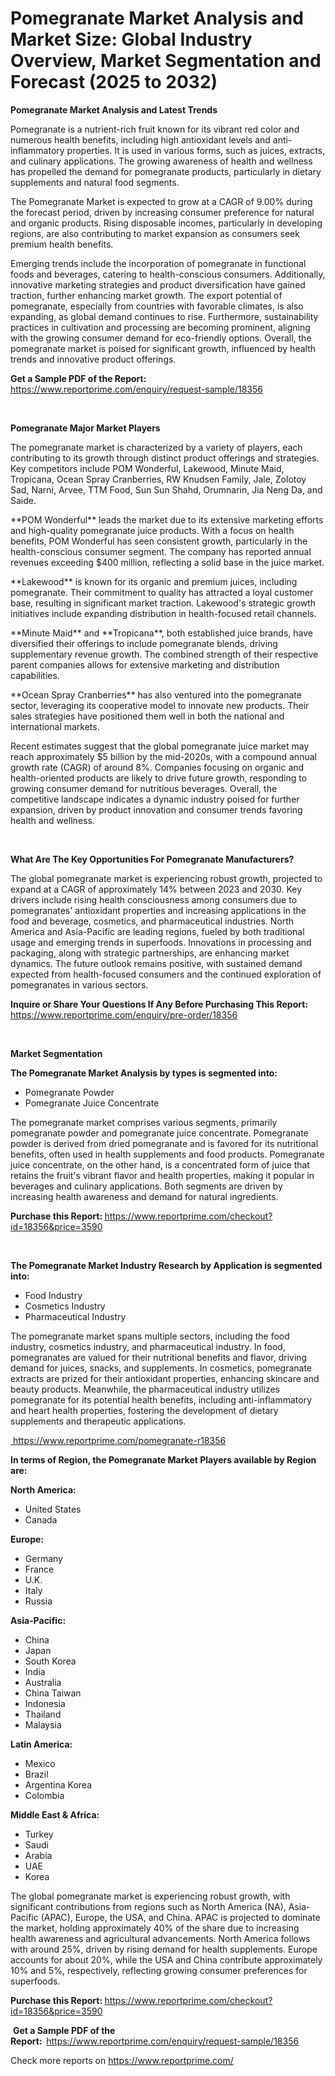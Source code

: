 <p><h1>Pomegranate Market Analysis and Market Size: Global Industry Overview, Market Segmentation and Forecast (2025 to 2032)</h1></p><p><strong>Pomegranate Market Analysis and Latest Trends</strong></p>
<p><p>Pomegranate is a nutrient-rich fruit known for its vibrant red color and numerous health benefits, including high antioxidant levels and anti-inflammatory properties. It is used in various forms, such as juices, extracts, and culinary applications. The growing awareness of health and wellness has propelled the demand for pomegranate products, particularly in dietary supplements and natural food segments. </p><p>The Pomegranate Market is expected to grow at a CAGR of 9.00% during the forecast period, driven by increasing consumer preference for natural and organic products. Rising disposable incomes, particularly in developing regions, are also contributing to market expansion as consumers seek premium health benefits. </p><p>Emerging trends include the incorporation of pomegranate in functional foods and beverages, catering to health-conscious consumers. Additionally, innovative marketing strategies and product diversification have gained traction, further enhancing market growth. The export potential of pomegranate, especially from countries with favorable climates, is also expanding, as global demand continues to rise. Furthermore, sustainability practices in cultivation and processing are becoming prominent, aligning with the growing consumer demand for eco-friendly options. Overall, the pomegranate market is poised for significant growth, influenced by health trends and innovative product offerings.</p></p>
<p><strong>Get a Sample PDF of the Report:&nbsp;</strong> <a href="https://www.reportprime.com/enquiry/request-sample/18356?utm_campaign=1938&utm_medium=2&utm_source=Github&utm_content=ia&utm_term=19032025&utm_id=pomegranate">https://www.reportprime.com/enquiry/request-sample/18356</a></p>
<p>&nbsp;</p>
<p><strong>Pomegranate Major Market Players</strong></p>
<p><p>The pomegranate market is characterized by a variety of players, each contributing to its growth through distinct product offerings and strategies. Key competitors include POM Wonderful, Lakewood, Minute Maid, Tropicana, Ocean Spray Cranberries, RW Knudsen Family, Jale, Zolotoy Sad, Narni, Arvee, TTM Food, Sun Sun Shahd, Orumnarin, Jia Neng Da, and Saide.</p><p>**POM Wonderful** leads the market due to its extensive marketing efforts and high-quality pomegranate juice products. With a focus on health benefits, POM Wonderful has seen consistent growth, particularly in the health-conscious consumer segment. The company has reported annual revenues exceeding $400 million, reflecting a solid base in the juice market.</p><p>**Lakewood** is known for its organic and premium juices, including pomegranate. Their commitment to quality has attracted a loyal customer base, resulting in significant market traction. Lakewood's strategic growth initiatives include expanding distribution in health-focused retail channels.</p><p>**Minute Maid** and **Tropicana**, both established juice brands, have diversified their offerings to include pomegranate blends, driving supplementary revenue growth. The combined strength of their respective parent companies allows for extensive marketing and distribution capabilities.</p><p>**Ocean Spray Cranberries** has also ventured into the pomegranate sector, leveraging its cooperative model to innovate new products. Their sales strategies have positioned them well in both the national and international markets.</p><p>Recent estimates suggest that the global pomegranate juice market may reach approximately $5 billion by the mid-2020s, with a compound annual growth rate (CAGR) of around 8%. Companies focusing on organic and health-oriented products are likely to drive future growth, responding to growing consumer demand for nutritious beverages. Overall, the competitive landscape indicates a dynamic industry poised for further expansion, driven by product innovation and consumer trends favoring health and wellness.</p></p>
<p>&nbsp;</p>
<p><strong>What Are The Key Opportunities For Pomegranate Manufacturers?</strong></p>
<p><p>The global pomegranate market is experiencing robust growth, projected to expand at a CAGR of approximately 14% between 2023 and 2030. Key drivers include rising health consciousness among consumers due to pomegranates' antioxidant properties and increasing applications in the food and beverage, cosmetics, and pharmaceutical industries. North America and Asia-Pacific are leading regions, fueled by both traditional usage and emerging trends in superfoods. Innovations in processing and packaging, along with strategic partnerships, are enhancing market dynamics. The future outlook remains positive, with sustained demand expected from health-focused consumers and the continued exploration of pomegranates in various sectors.</p></p>
<p><strong>Inquire or Share Your Questions If Any Before Purchasing This Report:</strong> <a href="https://www.reportprime.com/enquiry/pre-order/18356?utm_campaign=1938&utm_medium=2&utm_source=Github&utm_content=ia&utm_term=19032025&utm_id=pomegranate">https://www.reportprime.com/enquiry/pre-order/18356</a></p>
<p>&nbsp;</p>
<p><strong>Market Segmentation</strong></p>
<p><strong>The Pomegranate Market Analysis by types is segmented into:</strong></p>
<p><ul><li>Pomegranate Powder</li><li>Pomegranate Juice Concentrate</li></ul></p>
<p><p>The pomegranate market comprises various segments, primarily pomegranate powder and pomegranate juice concentrate. Pomegranate powder is derived from dried pomegranate and is favored for its nutritional benefits, often used in health supplements and food products. Pomegranate juice concentrate, on the other hand, is a concentrated form of juice that retains the fruit's vibrant flavor and health properties, making it popular in beverages and culinary applications. Both segments are driven by increasing health awareness and demand for natural ingredients.</p></p>
<p><strong>Purchase this Report:&nbsp;</strong><a href="https://www.reportprime.com/checkout?id=18356&price=3590&utm_campaign=1938&utm_medium=2&utm_source=Github&utm_content=ia&utm_term=19032025&utm_id=pomegranate">https://www.reportprime.com/checkout?id=18356&price=3590</a></p>
<p>&nbsp;</p>
<p><strong>The Pomegranate Market Industry Research by Application is segmented into:</strong></p>
<p><ul><li>Food Industry</li><li>Cosmetics Industry</li><li>Pharmaceutical Industry</li></ul></p>
<p><p>The pomegranate market spans multiple sectors, including the food industry, cosmetics industry, and pharmaceutical industry. In food, pomegranates are valued for their nutritional benefits and flavor, driving demand for juices, snacks, and supplements. In cosmetics, pomegranate extracts are prized for their antioxidant properties, enhancing skincare and beauty products. Meanwhile, the pharmaceutical industry utilizes pomegranate for its potential health benefits, including anti-inflammatory and heart health properties, fostering the development of dietary supplements and therapeutic applications.</p></p>
<p><a href="https://www.reportprime.com/pomegranate-r18356?utm_campaign=1938&utm_medium=2&utm_source=Github&utm_content=ia&utm_term=19032025&utm_id=pomegranate">&nbsp;https://www.reportprime.com/pomegranate-r18356</a></p>
<p><strong>In terms of Region, the Pomegranate Market Players available by Region are:</strong></p>
<p>
    <p> <strong> North America: </strong>
        <ul>
            <li>United States</li>
            <li>Canada</li>
        </ul>
        </p> 
    <p> <strong> Europe: </strong>
        <ul>
            <li>Germany</li>
            <li>France</li>
            <li>U.K.</li>
            <li>Italy</li>
            <li>Russia</li>
        </ul>
        </p> 
    <p> <strong> Asia-Pacific: </strong>
        <ul>
            <li>China</li>
            <li>Japan</li>
            <li>South Korea</li>
            <li>India</li>
            <li>Australia</li>
            <li>China Taiwan</li>
            <li>Indonesia</li>
            <li>Thailand</li>
            <li>Malaysia</li>
        </ul>
        </p> 
    <p> <strong> Latin America: </strong>
        <ul>
            <li>Mexico</li>
            <li>Brazil</li>
            <li>Argentina Korea</li>
            <li>Colombia</li>
        </ul>
        </p> 
    <p> <strong> Middle East & Africa: </strong>
        <ul>
            <li>Turkey</li>
            <li>Saudi</li>
            <li>Arabia</li>
            <li>UAE</li>
            <li>Korea</li>
        </ul>
    </p>
    </p>
<p><p>The global pomegranate market is experiencing robust growth, with significant contributions from regions such as North America (NA), Asia-Pacific (APAC), Europe, the USA, and China. APAC is projected to dominate the market, holding approximately 40% of the share due to increasing health awareness and agricultural advancements. North America follows with around 25%, driven by rising demand for health supplements. Europe accounts for about 20%, while the USA and China contribute approximately 10% and 5%, respectively, reflecting growing consumer preferences for superfoods.</p></p>
<p><strong>Purchase this Report: </strong><a href="https://www.reportprime.com/checkout?id=18356&price=3590&utm_campaign=1938&utm_medium=2&utm_source=Github&utm_content=ia&utm_term=19032025&utm_id=pomegranate">https://www.reportprime.com/checkout?id=18356&price=3590</a></p>
<p>&nbsp;<strong>Get a Sample PDF of the Report:&nbsp;&nbsp;</strong><a href="https://www.reportprime.com/enquiry/request-sample/18356?utm_campaign=1938&utm_medium=2&utm_source=Github&utm_content=ia&utm_term=19032025&utm_id=pomegranate">https://www.reportprime.com/enquiry/request-sample/18356</a></p>
<p><strong></strong></p>
<p>Check more reports on <a href="https://www.reportprime.com/?utm_campaign=1938&utm_medium=2&utm_source=Github&utm_content=ia&utm_term=19032025&utm_id=pomegranate">https://www.reportprime.com/</a></p>